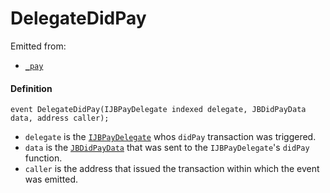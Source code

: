 # DelegateDidPay

Emitted from:

* [`_pay`](/dev/api/v3/contracts/or-payment-terminals/or-abstract/jbpayoutredemptionpaymentterminal/write/-_pay.md)

#### Definition

```
event DelegateDidPay(IJBPayDelegate indexed delegate, JBDidPayData data, address caller);
```

* `delegate` is the [`IJBPayDelegate`](/dev/api/v3/interfaces/ijbpaydelegate.md) whos `didPay` transaction was triggered.
* `data` is the [`JBDidPayData`](/dev/api/v3/data-structures/jbdidpaydata.md) that was sent to the `IJBPayDelegate`'s `didPay` function.
* `caller` is the address that issued the transaction within which the event was emitted.
